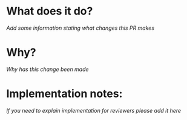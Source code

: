 # What does it do?

*Add some information stating what changes this PR makes*

# Why?

*Why has this change been made*

# Implementation notes:

*If you need to explain implementation for reviewers please add it here*
